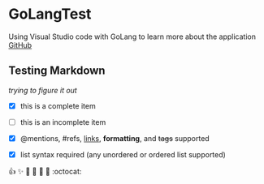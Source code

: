 # GoLangTest
Using Visual Studio code with GoLang to learn more about the application
[GitHub](http://www.github.com)
## Testing Markdown ##
*trying to figure it out*


- [x] this is a complete item
- [ ] this is an incomplete item
- [x] @mentions, #refs, [links](),
**formatting**, and <del>tags</del>
supported
- [x] list syntax required (any
unordered or ordered list
supported)


:+1: :sparkles: :camel: :tada:
:rocket: :metal: :octocat: 

